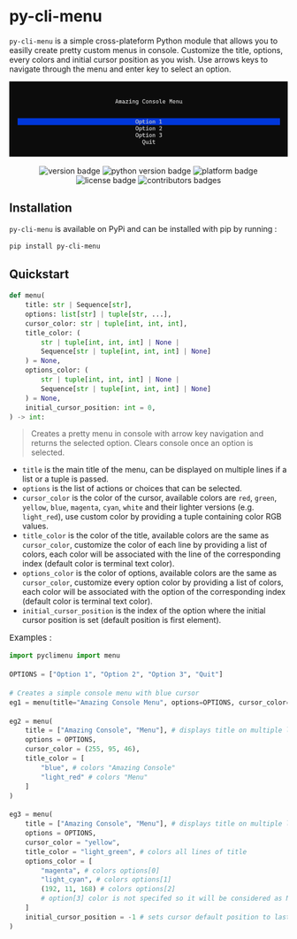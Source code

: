 # py-cli-menu

`py-cli-menu` is a simple cross-plateform Python module that allows you to easilly create pretty custom menus in console. Customize the title, options, every colors and initial cursor position as you wish. Use arrows keys to navigate through the menu and enter key to select an option.

![menu screen](images/screen_menu.png)

<p align="center">
    <img src="https://img.shields.io/badge/version-1.0-d" alt="version badge"/>
    <img src="https://img.shields.io/badge/python-3.10%20%7C%203.11%20%7C%203.12-blue" alt="python version badge"/>
    <img src="https://img.shields.io/badge/platform-Windows%20%7C%20Linux%20%7C%20MacOS-lightgray" alt="platform badge"/>
    <img src="https://img.shields.io/badge/license-MIT-yellow" alt="license badge"/>
    <img src="https://img.shields.io/github/contributors/MathisJANKOVIC/py-cli-menu?color=darkorange" alt="contributors badges"/>
</p>

## Installation
`py-cli-menu` is available on PyPi and can be installed with pip by running :
```bash
pip install py-cli-menu
```

## Quickstart

```python
def menu(
    title: str | Sequence[str],
    options: list[str] | tuple[str, ...],
    cursor_color: str | tuple[int, int, int],
    title_color: (
        str | tuple[int, int, int] | None |
        Sequence[str | tuple[int, int, int] | None]
    ) = None,
    options_color: (
        str | tuple[int, int, int] | None |
        Sequence[str | tuple[int, int, int] | None]
    ) = None,
    initial_cursor_position: int = 0,
) -> int:
```
> Creates a pretty menu in console with arrow key navigation and returns the selected option. Clears console once an option is selected.

- `title` is the main title of the menu, can be displayed on multiple lines if a list or a tuple is passed.
- `options` is the list of actions or choices that can be selected.
- `cursor_color` is the color of the cursor, available colors are `red`, `green`, `yellow`, `blue`, `magenta`, `cyan`, `white`
                and their lighter versions (e.g. `light_red`), use custom color by providing a tuple containing color RGB values.
- `title_color` is the color of the title, available colors are the same as `cursor_color`, customize the color of each line by providing a list of colors,
                each color will be associated with the line of the corresponding index (default color is terminal text color).
- `options_color` is the color of options, available colors are the same as `cursor_color`, customize every option color by providing a list of colors,
                each color will be associated with the option of the corresponding index (default color is terminal text color).
- `initial_cursor_position` is the index of the option where the initial cursor position is set (default position is first element).

<label style="font-size: 15px;">Examples :</label>

```python
import pyclimenu import menu

OPTIONS = ["Option 1", "Option 2", "Option 3", "Quit"]

# Creates a simple console menu with blue cursor
eg1 = menu(title="Amazing Console Menu", options=OPTIONS, cursor_color="blue")

eg2 = menu(
    title = ["Amazing Console", "Menu"], # displays title on multiple lines
    options = OPTIONS,
    cursor_color = (255, 95, 46),
    title_color = [
        "blue", # colors "Amazing Console"
        "light_red" # colors "Menu"
    ]
)

eg3 = menu(
    title = ["Amazing Console", "Menu"], # displays title on multiple lines
    options = OPTIONS,
    cursor_color = "yellow",
    title_color = "light_green", # colors all lines of title
    options_color = [
        "magenta", # colors options[0]
        "light_cyan", # colors options[1]
        (192, 11, 168) # colors options[2]
        # option[3] color is not specifed so it will be considered as None
    ]
    initial_cursor_position = -1 # sets cursor default position to last option
)
```